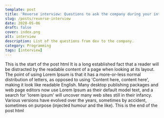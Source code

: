 ```yaml
---
template: post
title: 'Reverse interview: Questions to ask the company during your interview'
slug: /posts/reverse-interview
date: 2020-05-06
draft: false
cover: index.png
alt: interview
description: List of the questions from dev to the company.
category: Programming
tags: [interview]
---
```


This is the start of the post html It is a long established fact that a reader will be distracted by the readable content of a page when looking at its layout. The point of using Lorem Ipsum is that it has a more-or-less normal distribution of letters, as opposed to using 'Content here, content here', making it look like readable English. Many desktop publishing packages and web page editors now use Lorem Ipsum as their default model text, and a search for 'lorem ipsum' will uncover many web sites still in their infancy. Various versions have evolved over the years, sometimes by accident, sometimes on purpose (injected humour and the like). This is the end of the post html
